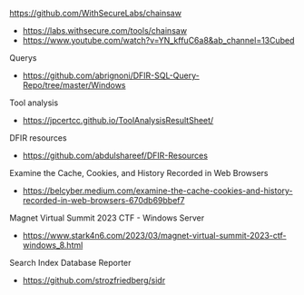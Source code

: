 https://github.com/WithSecureLabs/chainsaw
- https://labs.withsecure.com/tools/chainsaw
- https://www.youtube.com/watch?v=YN_kffuC6a8&ab_channel=13Cubed

Querys
- https://github.com/abrignoni/DFIR-SQL-Query-Repo/tree/master/Windows

Tool analysis
- https://jpcertcc.github.io/ToolAnalysisResultSheet/

DFIR resources
- https://github.com/abdulshareef/DFIR-Resources

Examine the Cache, Cookies, and History Recorded in Web Browsers
- https://belcyber.medium.com/examine-the-cache-cookies-and-history-recorded-in-web-browsers-670db69bbef7

Magnet Virtual Summit 2023 CTF - Windows Server
- https://www.stark4n6.com/2023/03/magnet-virtual-summit-2023-ctf-windows_8.html

Search Index Database Reporter
- https://github.com/strozfriedberg/sidr
